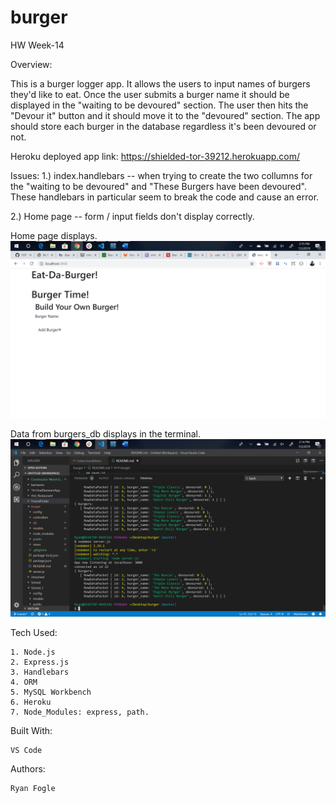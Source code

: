 # burger
HW Week-14

Overview: 

This is a burger logger app. It allows the users to input names of burgers they'd like to eat. 
Once the user submits a burger name it should be displayed in the "waiting to be devoured" section. The user then hits the "Devour it" button and it should move it to the "devoured" section. 
The app should store each burger in the database regardless it's been devoured or not. 


Heroku deployed app link: https://shielded-tor-39212.herokuapp.com/

Issues: 
1.) index.handlebars -- when trying to create the two collumns for the "waiting to be devoured" and "These Burgers have been devoured". These handlebars in particular seem to break the code and cause an error. 

2.) Home page -- form / input fields don't display correctly. 


Home page displays.
![Screenshot_1](public/assets/img/Screenshot_1.2.png)


Data from burgers_db displays in the terminal. 
![Screenshot_2](public/assets/img/Screenshot_1.1.png)






Tech Used: 

    1. Node.js 
    2. Express.js 
    3. Handlebars 
    4. ORM
    5. MySQL Workbench 
    6. Heroku
    7. Node_Modules: express, path. 

Built With: 

    VS Code 

Authors: 

    Ryan Fogle 
